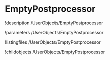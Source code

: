 <!-- MOOSE Documentation Stub: Remove this when content is added. -->

# EmptyPostprocessor
!description /UserObjects/EmptyPostprocessor

!parameters /UserObjects/EmptyPostprocessor

!listingfiles /UserObjects/EmptyPostprocessor

!childobjects /UserObjects/EmptyPostprocessor
